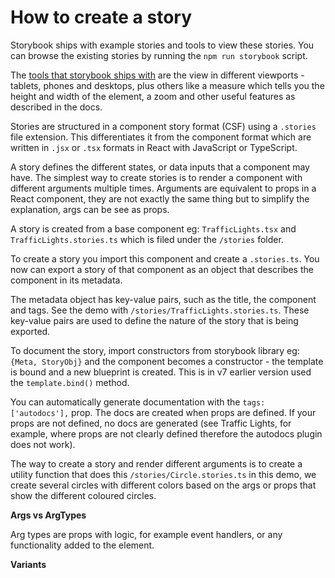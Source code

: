 # How to create a story

Storybook ships with example stories and tools to view these stories. You can browse the existing stories by running the `npm run storybook` script.

The [tools that storybook ships with](https://storybook.js.org/docs/get-started/browse-stories) are the view in different viewports - tablets, phones and desktops, plus others like a measure which tells you the height and width of the element, a zoom and other useful features as described in the docs.

Stories are structured in a component story format (CSF) using a `.stories` file extension. This differentiates it from the component format which are written in `.jsx` or `.tsx` formats in React with JavaScript or TypeScript.

A story defines the different states, or data inputs that a component may have. The simplest way to create stories is to render a component with different arguments multiple times.
Arguments are equivalent to props in a React component, they are not exactly the same thing but to simplify the explanation, args can be see as props.

A story is created from a base component eg: `TrafficLights.tsx` and `TrafficLights.stories.ts` which is filed under the `/stories` folder. 

To create a story you import this component and create a `.stories.ts`. You now can export a story of that component as an object that describes the component in its metadata.

The metadata object has key-value pairs, such as the title, the component and tags. See the demo with `/stories/TrafficLights.stories.ts`. These key-value pairs are used to define the nature of the story that is being exported.

To document the story, import constructors from storybook library eg: `{Meta, StoryObj}` and the component becomes a constructor - the template is bound and a new blueprint is created. This is in v7 earlier version used the `template.bind()` method.

You can automatically generate documentation with the `tags: ['autodocs'],` prop. The docs are created when props are defined. If your props are not defined, no docs are generated (see Traffic Lights, for example, where props are not clearly defined therefore the autodocs plugin does not work).

The way to create a story and render different arguments is to create a utility function that does this `/stories/Circle.stories.ts` in this demo, we create several circles with different colors based on the args or props that show the different coloured circles.

__Args vs ArgTypes__

Arg types are props with logic, for example event handlers, or any functionality added to the element.


__Variants__

